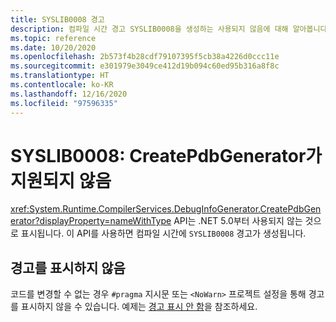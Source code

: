 ```yaml
---
title: SYSLIB0008 경고
description: 컴파일 시간 경고 SYSLIB0008을 생성하는 사용되지 않음에 대해 알아봅니다.
ms.topic: reference
ms.date: 10/20/2020
ms.openlocfilehash: 2b573f4b28cdf79107395f5cb38a4226d0ccc11e
ms.sourcegitcommit: e301979e3049ce412d19b094c60ed95b316a8f8c
ms.translationtype: HT
ms.contentlocale: ko-KR
ms.lasthandoff: 12/16/2020
ms.locfileid: "97596335"
---
```

# <a name="syslib0008-createpdbgenerator-is-not-supported"></a>SYSLIB0008: CreatePdbGenerator가 지원되지 않음

<xref:System.Runtime.CompilerServices.DebugInfoGenerator.CreatePdbGenerator?displayProperty=nameWithType> API는 .NET 5.0부터 사용되지 않는 것으로 표시됩니다. 이 API를 사용하면 컴파일 시간에 `SYSLIB0008` 경고가 생성됩니다.

## <a name="suppress-the-warning"></a>경고를 표시하지 않음

코드를 변경할 수 없는 경우 `#pragma` 지시문 또는 `<NoWarn>` 프로젝트 설정을 통해 경고를 표시하지 않을 수 있습니다. 예제는 [경고 표시 안 함](../syslib-obsoletions.md#suppress-warnings)을 참조하세요.
